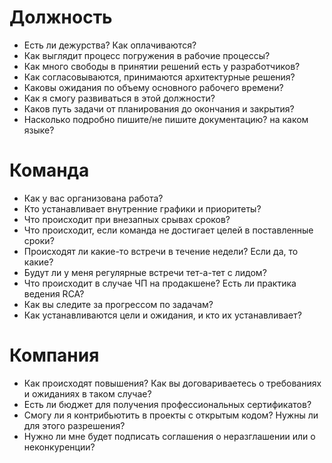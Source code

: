 # Должность

- Есть ли дежурства? Как оплачиваются?
- Как выглядит процесс погружения в рабочие процессы?
- Как много свободы в принятии решений есть у разработчиков?
- Как согласовываются, принимаются архитектурные решения?
- Каковы ожидания по объему основного рабочего времени?
- Как я смогу развиваться в этой должности?
- Каков путь задачи от планирования до окончания и закрытия?
- Насколько подробно пишите/не пишите документацию? на каком языке?

# Команда

- Как у вас организована работа?
- Кто устанавливает внутренние графики и приоритеты?
- Что происходит при внезапных срывах сроков?
- Что происходит, если команда не достигает целей в поставленные сроки?
- Происходят ли какие-то встречи в течение недели? Если да, то какие?
- Будут ли у меня регулярные встречи тет-а-тет с лидом?
- Что происходит в случае ЧП на продакшене? Есть ли практика ведения RCA?
- Как вы следите за прогрессом по задачам?
- Как устанавливаются цели и ожидания, и кто их устанавливает?

# Компания

- Как происходят повышения? Как вы договариваетесь о требованиях и ожиданиях в таком случае?
- Есть ли бюджет для получения профессиональных сертификатов?
- Смогу ли я контрибьютить в проекты с открытым кодом? Нужны ли для этого разрешения?
- Нужно ли мне будет подписать соглашения о неразглашении или о неконкуренции?
